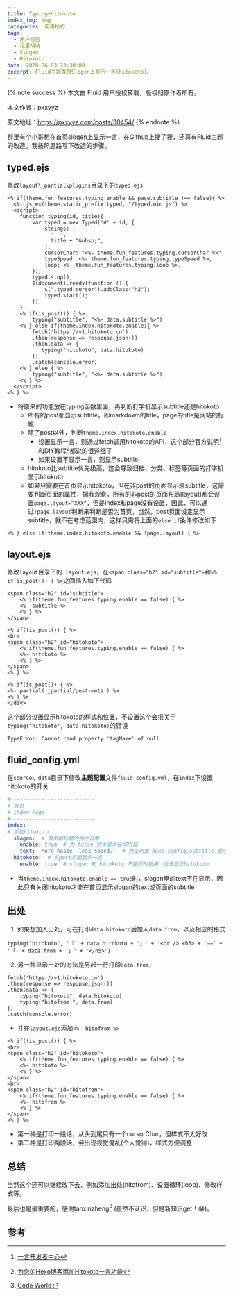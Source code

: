 ```yaml
---
title: Typing+hitokoto
index_img: img
categories: 实用技巧
tags:
  - 用户经验
  - 花里胡哨
  - Slogen
  - Hitokoto
date: 2020-06-03 23:30:00
excerpt: Fluid主题首页Slogen上显示一言(hitokoto)。
---
```


{% note success %}
本文由 Fluid 用户授权转载，版权归原作者所有。

本文作者：pxxyyz

原文地址：https://pxxyyz.com/posts/30454/
{% endnote %}

群里有个小哥想在首页slogen上显示一言，在Github上搜了搜，还真有Fluid主题的改造，我按照思路写下改造的步骤。

## typed.ejs

修改`layout\_partial\plugins`目录下的`typed.ejs`

```ejs
<% if(theme.fun_features.typing.enable && page.subtitle !== false){ %>
  <%- js_ex(theme.static_prefix.typed, "/typed.min.js") %>
  <script>
    function typing(id, title){
        var typed = new Typed('#' + id, {
            strings: [
              '  ',
              title + "&nbsp;",
            ],
            cursorChar: "<%- theme.fun_features.typing.cursorChar %>",
            typeSpeed: <%- theme.fun_features.typing.typeSpeed %>,
            loop: <%- theme.fun_features.typing.loop %>,
        });
        typed.stop();
        $(document).ready(function () {
            $(".typed-cursor").addClass("h2");
            typed.start();
        });
    }
    <% if(is_post()) { %>
        typing("subtitle", "<%- data.subtitle %>")
    <% } else if(theme.index.hitokoto.enable){ %>
        fetch('https://v1.hitokoto.cn')
        .then(response => response.json())
        .then(data => {
           typing("hitokoto", data.hitokoto)
        })
        .catch(console.error)
    <% } else { %>
        typing("subtitle", "<%- data.subtitle %>")
    <% } %>
  </script>
<% } %>
```

- 将原来的功能放在typing函数里面，再判断打字机显示subtitle还是hitokoto
  - 所有的post都显示subtitle，即markdown的title，page的title是网站的标题
  - 除了post以外，判断`theme.index.hitokoto.enable`
    - 设置显示一言，则通过fetch调用hitokoto的API，这个部分官方说明[^1]和DIY教程[^2]都说的很详细了
    - 如果设置不显示一言，则显示subtitle
  - hitokoto比subtitle优先级高，这会导致归档、分类、标签等页面的打字机显示hitokoto
  - 如果只需要在首页显示hitokoto，但在非post的页面显示原subtitle，这需要判断页面的属性，据我观察，所有的非post的页面布局(layout)都会设置`page.layout=”XXX“`，但是index和page没有设置，因此，可以通过`!page.layout`判断来判断是否为首页，当然，post页面设定显示subtitle，就不在考虑范围内，这样只需将上面的`else if`条件修改如下

```ejs
<% } else if(theme.index.hitokoto.enable && !page.layout) { %>
```

## layout.ejs

修改`layout`目录下的` layout.ejs`，在`<span class="h2" id="subtitle">`和`<% if(is_post()) { %>`之间插入如下代码

```ejs
<span class="h2" id="subtitle">
    <% if(theme.fun_features.typing.enable == false) { %>
    <%- subtitle %>
    <% } %>
</span>

<% if(!is_post()) { %>
<br>
<span class="h2" id="hitokoto">
    <% if(theme.fun_features.typing.enable == false) { %>
    <%- hitokoto %>
    <% } %>
</span>
<% } %>

<% if(is_post()) { %>
<%- partial('_partial/post-meta') %>
<% } %>
</div>
```
这个部分设置显示hitokoto的样式和位置，不设置这个会报关于`typing("hitokoto", data.hitokoto)`的错误

```
TypeError: Cannot read property 'tagName' of null
```

## fluid_config.yml

在`source\_data`目录下修改**主题配置**文件`fluid_config.yml`，在`index`下设置hitokoto的开关

```yaml
#---------------------------
# 首页
# Index Page
#---------------------------
index:
# 添加hitokoto
  slogan:  # 首页副标题的独立设置
    enable: true  # 为 false 则不显示任何内容
    text: 'More haste, less speed.'  # 为空则按 hexo config.subtitle 显示
  hitokoto:  # 非post页面显示一言
    enable: true  # slogan 和 hitokoto 不能同时启用，优先显示hitokoto
```

- 当`theme.index.hitokoto.enable == true`时，slogan里的text不在显示，因此只有关闭hitokoto才能在首页显示slogan的text或页面的subtitle

## 出处

1. 如果想加入出处，可在打印`data.hitokoto`后加入`data.from`，以及相应的格式

```ejs
typing("hitokoto", '『' + data.hitokoto + '』' + '<br /> <h5>'+ '——' + '「' + data.from + '」' + '</h5>')
```

2. 另一种显示出处的方法是另起一行打印`data.from`，

```
fetch('https://v1.hitokoto.cn')
.then(response => response.json())
.then(data => {
    typing("hitokoto", data.hitokoto)
    typing("hitofrom ", data.from)
})
.catch(console.error)
```

- 并在`layout.ejs`添加`<%- hitofrom %>`

```ejs
<% if(!is_post()) { %>
<br>
<span class="h2" id="hitokoto">
    <% if(theme.fun_features.typing.enable == false) { %>
    <%- hitokoto %>
    <% } %>
</span>
<br>
<span class="h2" id="hitofrom">
    <% if(theme.fun_features.typing.enable == false) { %>
    <%- hitofrom %>
    <% } %>
</span>
<% } %>
```

- 第一种是打印一段话，从头到尾只有一个cursorChar，但样式不太好改
- 第二种是打印两段话，会出现视觉混乱(个人觉得)，样式方便调整

## 总结

当然这个还可以继续改下去，例如添加出处(hitofrom)、设置循环(loop)、修改样式等。

最后也是最重要的，感谢tanxinzheng[^3] (虽然不认识，但是新知识get！😁)。

## 参考

[^1]: [一言开发者中心](https://developer.hitokoto.cn/)
[^2]: [为您的Hexo博客添加Hitokoto一言功能](https://blog.bill.moe/add-hitokoto/)
[^3]: [Code World](http://tanxinzheng.github.io/)

